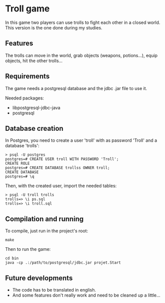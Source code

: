 # Troll game

In this game two players can use trolls to fight each other in a closed world.
This version is the one done during my studies.

## Features

The trolls can move in the world, grab objects (weapons, potions...), equip
objects, hit the other trolls...

## Requirements

The game needs a postgresql database and the jdbc .jar file to use it.

Needed packages:

- libpostgresql-jdbc-java
- postgresql

## Database creation

In Postgres, you need to create a user 'troll' with as password 'Troll' and a database 'trolls':

```
> psql -U postgres
postgres=# CREATE USER troll WITH PASSWORD 'Troll';
CREATE ROLE
postgres=# CREATE DATABASE trollss OWNER troll;
CREATE DATABASE
postgres=# \q
```

Then, with the created user, import the needed tables:

```
> psql -U troll trolls
trolls=> \i ps.sql
trolls=> \i troll.sql
```

## Compilation and running

To compile, just run in the project's root:

```
make
```

Then to run the game:

```
cd bin
java -cp .:/path/to/postgresql/jdbc.jar projet.Start
```

## Future developments

* The code has to be translated in english.
* And some features don't really work and need to be cleaned up a little...


